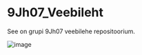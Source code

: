 # 9Jh07_Veebileht
See on grupi 9Jh07 veebilehe repositoorium.

![image](https://github.com/AntonOtrokov/9Jh07_Veebileht/assets/144934426/d7cc61ce-9293-457d-a7d7-777e05bf9aa5)
